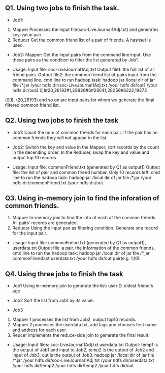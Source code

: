 ## Q1. Using two jobs to finish the task. 

* Job1:
1. Mapper
Processes the input file(soc-LiveJournal1Adj.txt) and generates key-value pair.
2. Reducer
Get the common friend list of a pair of friends. A hashset is used.

* Job2:
Mapper:
Get the input pairs from the command line input.
Use these pairs as the condition to filter the list generated by Job1.

* Usage:
Input file: soc-LiveJournal1Adj.txt
Output file1: the full list of all friend pairs.
Output file2: the common friend list of pairs input from the command line.
cmd line to run hadoop task:
hadoop jar /local dir of jar file /*.jar /your hdfs dir/soc-LiveJournal1Adj.txt /your hdfs dir/out1 /your hdfs dir/out2 0,1#20,28193#1,29826#6#28041,28056#6222,19272

(0,1), (20,28193) and so on are input pairs for whom we generate the final filtered common friend list.

## Q2. Using two jobs to finish the task

* Job1:
Count the num of common friends for each pair. If the pair has no common friends they will not appear in the list.

* Job2:
Switch the key and value in the Mapper, sort records by the count in the decending order.
In the Reducer, swap the key and value and output top 10 records.

* Usage:
Input file: commonFriend.txt (generated by Q1 as output1)
Output file: the list of pair and common friend number. Only 10 records left.
cmd line to run the hadoop task:
hadoop jar /local dir of jar file /*.jar /your hdfs dir/commonFriend.txt /your hdfs dir/out

## Q3. Using in-memory join to find the inforation of common friends.
1. Mapper
In-memory join to find the info of each of the common friends. All pairs' records are generated.
2. Reducer
Using the input pair as filtering condition. Generate one record for the input pair.


* Usage:
Input file: commonFriend.txt (generated by Q1 as output1), userdata.txt
Output file: a pair, the information of the common friends. 
cmd line to run the hadoop task:
hadoop jar /local dir of jar file /*.jar commonFriend.txt  userdata.txt /your hdfs dir/out pair(e.g. 1,10)

## Q4. Using three jobs to finish the task

* Job1
Using in-memory join to generate the list: userID, oldest friend's age

* Job2
Sort the list from Job1 by its value.

* Job3
1. Mapper 1 processes the list from Job2, output top10 records.
2. Mapper 2 processes the userdata.txt, add tags and chooses first name and address for each user.
3. Reucer implements the reduce-side join to generate the final result.

* Usage:
Input files: soc-LiveJournal1Adj.txt userdata.txt
Output: temp1 is the output of Job1 and input to Job2, temp2 is the output of Job2 and input of Job3, out is the output of Job3.
hadoop jar /local dir of jar file /*.jar /your hdfs dir/soc-LiveJournal1Adj.txt /your hdfs dir/userdata.txt /your hdfs dir/temp2 /your hdfs dir/temp2 /your hdfs dir/out
